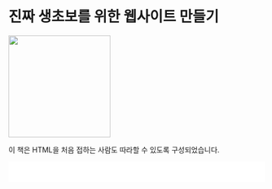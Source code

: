 # 진짜 생초보를 위한 웹사이트 만들기

<img src="/images/book-cover.png" width="200" />

<p>이 책은 HTML을 처음 접하는 사람도 따라할 수 있도록 구성되었습니다.</p>

<iframe src="/widgets/timer.html" width="100%" height="40" frameborder="0"></iframe>

